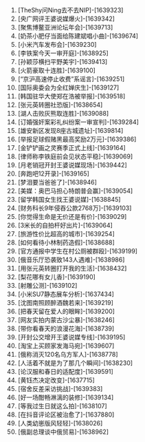 
1. [TheShy问Ning去不去NIP]-[1639323]
1. [央广网评王婆说媒爆火]-[1639342]
1. [聚焦博鳌亚洲论坛年会]-[1639713]
1. [奶茶小肥仔当面给陈建斌唱小曲]-[1639674]
1. [小米汽车发布会]-[1639230]
1. [李铁案今天一审开庭]-[1638925]
1. [孙颖莎横扫平野美宇]-[1639413]
1. [火箭豪取十连胜]-[1639100]
1. [“京沪高速停止收费”系谣言]-[1639251]
1. [国际奥委会为全红婵庆生]-[1639127]
1. [韩国驻华大使郑在浩被举报]-[1639518]
1. [张元英转圈社恐版]-[1638654]
1. [湖人击败灰熊取连胜]-[1639088]
1. [订婚强奸案彩礼纠纷案一审宣判]-[1639284]
1. [雄安新区发现8座古城遗址]-[1639814]
1. [举报足球假赌黑最高奖励2万元]-[1639386]
1. [金铲铲画之灵赛季正式上线]-[1639164]
1. [律师称李铁庭前会见状态平稳]-[1639069]
1. [月老销冠开封王婆说媒现场]-[1639442]
1. [奔跑吧12开录]-[1639165]
1. [梦泪要当爸爸了]-[1638946]
1. [美媒：奥巴马担心特朗普会赢]-[1639054]
1. [留学韩国女生找王婆说媒]-[1638845]
1. [财务科长9年侵吞公款2768万]-[1639103]
1. [你觉得生命是无价还是有价]-[1639029]
1. [3米长的自拍杆好出片]-[1639064]
1. [旅游性价比超高的城市]-[1639254]
1. [如何看待小林制药造假]-[1638688]
1. [官方通报中学生在村公厕被群殴]-[1639199]
1. [俄音乐厅恐袭致143人遇难]-[1638986]
1. [用张元英转圈打开我的生活]-[1638432]
1. [梨花哪有女儿香]-[1639190]
1. [射雕公测]-[1639102]
1. [小米SU7静态展车分析]-[1637434]
1. [沈图南照顾醉酒魏若来]-[1639219]
1. [把春天留在爱人的眼眸]-[1639200]
1. [网友实拍内蒙古沙尘暴]-[1638246]
1. [带你看春天的浪漫花海]-[1638739]
1. [开封公交增开王婆说媒专线]-[1639195]
1. [淘宝上买顾家发海马宛]-[1639607]
1. [俄称消灭120名乌方军人]-[1638778]
1. [人活着不就是为了那几个瞬间]-[1638230]
1. [论汉服和春日的适配度]-[1639591]
1. [黄钰杰决定改变]-[1637715]
1. [宿舍反差采访挑战]-[1639383]
1. [好一场酣畅淋漓的装修]-[1639134]
1. [等我过生日就这么拍]-[1638107]
1. [在抖音评论区被治愈了]-[1637880]
1. [人类幼崽版风轻轻]-[1638026]
1. [俄副总理谈中俄贸易]-[1638962]